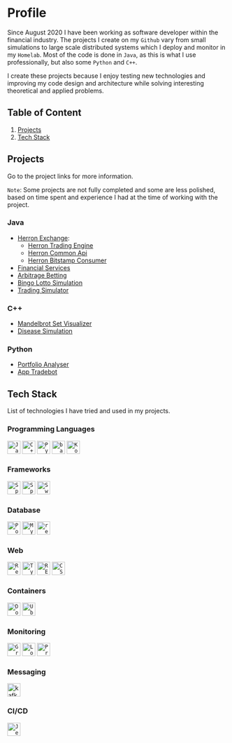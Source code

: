 # Profile

Since August 2020 I have been working as software developer within the financial industry. The projects I create on my
`Github` vary from small simulations to large scale distributed systems which I deploy and monitor in my `Homelab`. Most
of the code is done in `Java`, as this is what I use professionally, but also some `Python` and `C++`.

I create these projects because I enjoy testing new technologies and improving my code design and architecture while
solving interesting theoretical and applied problems.

## Table of Content

1. [Projects](#projects)
2. [Tech Stack](#tech-stack)

## Projects

Go to the project links for more information.

`Note`: Some projects are not fully completed and some are less polished, based on time spent and experience I had at
the time of working with the project.

### Java

* [Herron Exchange]("https://github.com/christopherrons/herron-exchange"):
    * [Herron Trading Engine](https://github.com/christopherrons/herron-trading-engine)
    * [Herron Common Api](https://github.com/christopherrons/herron-common-api)
    * [Herron Bitstamp Consumer](https://github.com/christopherrons/herron-bitstamp-consumer)
* [Financial Services](https://github.com/christopherrons/financial-services)
* [Arbitrage Betting](https://github.com/christopherrons/arbitrage-betting)
* [Bingo Lotto Simulation](https://github.com/christopherrons/bingolotto-uppesittar-simulation)
* [Trading Simulator](https://github.com/christopherrons/trading-simulator)

### C++

* [Mandelbrot Set Visualizer](https://github.com/christopherrons/mandelbrot)
* [Disease Simulation](https://github.com/christopherrons/disease-simulations)

### Python

* [Portfolio Analyser](https://github.com/christopherrons/portfolio-analyser)
* [App Tradebot](https://github.com/christopherrons/app-tradebot)

## Tech Stack

List of technologies I have tried and used in my projects.

### Programming Languages

<div>
	<code><img height="30" src="https://user-images.githubusercontent.com/25181517/117201156-9a724800-adec-11eb-9a9d-3cd0f67da4bc.png" alt="Java" title="Java" /></code>
	<code><img height="30" src="https://user-images.githubusercontent.com/25181517/192106073-90fffafe-3562-4ff9-a37e-c77a2da0ff58.png" alt="C++" title="C++" /></code>
	<code><img height="30" src="https://user-images.githubusercontent.com/25181517/183423507-c056a6f9-1ba8-4312-a350-19bcbc5a8697.png" alt="Python" title="Python" /></code>
	<code><img height="30" src="https://user-images.githubusercontent.com/25181517/192158606-7c2ef6bd-6e04-47cf-b5bc-da2797cb5bda.png" alt="bash" title="bash" /></code>
		<code><img height="30" src="https://user-images.githubusercontent.com/25181517/185062810-7ee0c3d2-17f2-4a98-9d8a-a9576947692b.png" alt="Kotlin" title="Kotlin" /></code>
</div>

### Frameworks

<div>
	<code><img height="30" src="https://user-images.githubusercontent.com/25181517/117201470-f6d56780-adec-11eb-8f7c-e70e376cfd07.png" alt="Spring" title="Spring" /></code>
	<code><img height="30" src="https://user-images.githubusercontent.com/25181517/183891303-41f257f8-6b3d-487c-aa56-c497b880d0fb.png" alt="Spring Boot" title="Spring Boot" /></code>
		<code><img height="30" src="https://user-images.githubusercontent.com/25181517/186711335-a3729606-5a78-4496-9a36-06efcc74f800.png" alt="Swagger" title="Swagger" /></code>
</div>

### Database

<div>
	<code><img height="30" src="https://user-images.githubusercontent.com/25181517/117208740-bfb78400-adf5-11eb-97bb-09072b6bedfc.png" alt="PostgreSQL" title="PostgreSQL" /></code>
	<code><img height="30" src="https://user-images.githubusercontent.com/25181517/183896128-ec99105a-ec1a-4d85-b08b-1aa1620b2046.png" alt="MySQL" title="MySQL" /></code>
   <code><img height="30" src="https://user-images.githubusercontent.com/25181517/182884894-d3fa6ee0-f2b4-4960-9961-64740f533f2a.png" alt="redis" title="redis" /></code>
</div>

### Web

<div>
	<code><img height="30" src="https://user-images.githubusercontent.com/25181517/183897015-94a058a6-b86e-4e42-a37f-bf92061753e5.png" alt="React" title="React" /></code>
	<code><img height="30" src="https://user-images.githubusercontent.com/25181517/183890598-19a0ac2d-e88a-4005-a8df-1ee36782fde1.png" alt="TypeScript" title="TypeScript" /></code>
	<code><img height="30" src="https://user-images.githubusercontent.com/25181517/192107858-fe19f043-c502-4009-8c47-476fc89718ad.png" alt="REST" title="REST" /></code>
	<code><img height="30" src="https://user-images.githubusercontent.com/25181517/183898674-75a4a1b1-f960-4ea9-abcb-637170a00a75.png" alt="CSS" title="CSS" /></code>
</div>

</div>

### Containers

<div>
	<code><img height="30" src="https://user-images.githubusercontent.com/25181517/117207330-263ba280-adf4-11eb-9b97-0ac5b40bc3be.png" alt="Docker" title="Docker" /></code>
	<code><img height="30" src="https://user-images.githubusercontent.com/25181517/186884153-99edc188-e4aa-4c84-91b0-e2df260ebc33.png" alt="Ubuntu" title="Ubuntu" /></code>
</div>

### Monitoring

<div>
	<code><img height="30" src="https://user-images.githubusercontent.com/25181517/182534075-4962068b-4407-46c2-ac67-ddcb86af30cc.png" alt="Grafana" title="Grafana" /></code>
	<code><img height="30" src="https://user-images.githubusercontent.com/25181517/190230082-55409fe9-d5a2-4f3d-bdba-0f0946190e67.png" alt="Loki" title="Loki" /></code>
	<code><img height="30" src="https://user-images.githubusercontent.com/25181517/182534182-c510199a-7a4d-4084-96e3-e3db2251bbce.png" alt="Prometheus" title="Prometheus" /></code>
</div>

### Messaging

<img height="30" src="https://user-images.githubusercontent.com/25181517/192107004-2d2fff80-d207-4916-8a3e-130fee5ee495.png" alt="kafka" title="kafka" />

### CI/CD

<div>
	<code><img height="30" src="https://user-images.githubusercontent.com/25181517/179090274-733373ef-3b59-4f28-9ecb-244bea700932.png" alt="Jenkins" title="Jenkins" /></code>
</div>
